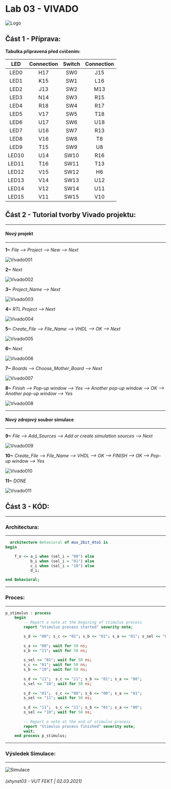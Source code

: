 # Lab 03 - VIVADO

![Logo](images/logolink_eng.jpg)

## Část 1 - Příprava:
**Tabulka připravená před cvičením:**

| **LED** | **Connection** | **Switch** | **Connection** | 
| :-: | :-: | :-: | :-: |
| LED0 | H17 | SW0 | J15 |
| LED1 | K15 | SW1 | L16 |
| LED2 | J13 | SW2 | M13 |
| LED3 | N14 | SW3 | R15 |
| LED4 | R18 | SW4 | R17 |
| LED5 | V17 | SW5 | T18 |
| LED6 | U17 | SW6 | U18 |
| LED7 | U16 | SW7 | R13 |
| LED8 | V16 | SW8 | T8 |
| LED9 | T15 | SW9 | U8 |
| LED10 | U14 | SW10 | R16 |
| LED11 | T16 | SW11 | T13 |
| LED12 | V15 | SW12 | H6 |
| LED13 | V14 | SW13 | U12 |
| LED14 | V12 | SW14 | U11 |
| LED15 | V11 | SW15 | V10 |


## Část 2 - Tutorial tvorby Vivado projektu:

------------------------------------------------------------------------
#### Nový projekt
------------------------------------------------------------------------

**1~** *File --> Project --> New --> Next*

![Vivado001](images/001.JPG)

**2~** *Next*

![Vivado002](images/002.JPG)

**3~** *Project_Name  -->  Next*

![Vivado003](images/003.JPG)

**4~** *RTL Project  -->  Next*

![Vivado004](images/004.JPG)

**5~** *Create_File  -->  File_Name  -->  VHDL  -->  OK   -->  Next*

![Vivado005](images/005.JPG)

**6~** *Next*

![Vivado006](images/006.JPG)

**7~** *Boards  -->  Choose_Mother_Board  -->  Next*

![Vivado007](images/007.JPG)

**8~** *Finish  -->  Pop-up window  -->  Yes  --> Another pop-up window  -->  OK  -->  Another pop-up window  -->  Yes*

![Vivado008](images/008.JPG)

------------------------------------------------------------------------
#### Nový zdrojový soubor simulace
------------------------------------------------------------------------

**9~** *File  -->  Add_Sources  -->  Add or create simulation sources  -->  Next*

![Vivado009](images/009.JPG)

**10~** *Create_File  -->  File_Name  -->  VHDL  -->  OK  -->  FINISH  -->  OK  -->  Pop-up window  -->  Yes*

![Vivado010](images/010.JPG)

**11~** *DONE*

![Vivado011](images/011.JPG)

## Část 3 - KÓD:

------------------------------------------------------------------------
### Architectura:
------------------------------------------------------------------------

```vhdl
  architecture Behavioral of mux_2bit_4to1 is
begin

    f_o <= a_i when (sel_i = "00") else
           b_i when (sel_i = "01") else
           c_i when (sel_i = "10") else
           d_i;

end Behavioral;
```

------------------------------------------------------------------------
### Proces:
------------------------------------------------------------------------
```vhdl
p_stimulus : process
    begin
        -- Report a note at the begining of stimulus process
        report "Stimulus process started" severity note;

        s_d <= "00"; s_c <= "01"; s_b <= "01"; s_a <= "01"; s_sel <= "00"; wait for 50 ns;
        
        s_a <= "00"; wait for 50 ns;
        s_b <= "11"; wait for 50 ns;
        
        s_sel <= "01"; wait for 50 ns;
        s_c <= "01"; wait for 50 ns;
        s_b <= "10"; wait for 50 ns;  
        
        s_d <= "11";  s_c <= "11"; s_b <= "01"; s_a <= "00"; 
        s_sel <= "10"; wait for 50 ns;  
        
        s_d <= "01";  s_c <= "00"; s_b <= "00"; s_a <= "01"; 
        s_sel <= "11"; wait for 50 ns;  
        
        s_d <= "11";  s_c <= "11"; s_b <= "01"; s_a <= "00"; 
        s_sel <= "10"; wait for 50 ns; 
               
        -- Report a note at the end of stimulus process
        report "Stimulus process finished" severity note;
        wait;
    end process p_stimulus;
```

------------------------------------------------------------------------
### Výsledek Simulace:
------------------------------------------------------------------------
![Simulace](images/Simulation.JPG)

###### (xhynst03 - VUT FEKT  |  02.03.2021)
